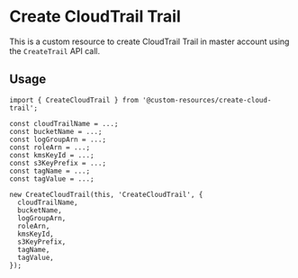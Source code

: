 # Create CloudTrail Trail

This is a custom resource to create CloudTrail Trail in master account using the `CreateTrail` API call.

## Usage

    import { CreateCloudTrail } from '@custom-resources/create-cloud-trail';

    const cloudTrailName = ...;
    const bucketName = ...;
    const logGroupArn = ...;
    const roleArn = ...;
    const kmsKeyId = ...;
    const s3KeyPrefix = ...;
    const tagName = ...;
    const tagValue = ...;

    new CreateCloudTrail(this, 'CreateCloudTrail', {
      cloudTrailName,
      bucketName,
      logGroupArn,
      roleArn,
      kmsKeyId,
      s3KeyPrefix,
      tagName,
      tagValue,
    });
